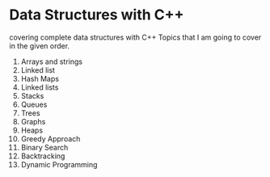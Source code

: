 # Data Structures with C++
covering complete data structures with C++
Topics that I am going to cover in the given order.
1. Arrays and strings
2. Linked list
3. Hash Maps
4. Linked lists
5. Stacks
6. Queues
7. Trees
8. Graphs
9. Heaps
10. Greedy Approach
11. Binary Search
12. Backtracking
13. Dynamic Programming
